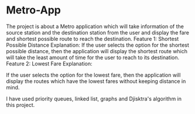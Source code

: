# Metro-App
The project is about a Metro application which will take information of the source station and the destination station from the user and display the fare and shortest possible route to reach the destination.
Feature 1:
Shortest Possible Distance
Explanation:
If the user selects the option for the shortest possible distance, then the application will
display the shortest route which will take the least amount of time for the user to reach to
its destination.
Feature 2:
Lowest Fare
Explanation:

If the user selects the option for the lowest fare, then the application will display the routes
which have the lowest fares without keeping distance in mind.

I have used priority queues, linked list, graphs and Djisktra's algorithm in this project.
